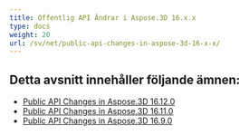 ```yaml
---
title: Offentlig API Ändrar i Aspose.3D 16.x.x
type: docs
weight: 20
url: /sv/net/public-api-changes-in-aspose-3d-16-x-x/
---
```

##  **Detta avsnitt innehåller följande ämnen:**
- [Public API Changes in Aspose.3D 16.12.0](/3d/net/public-api-changes-in-aspose-3d-16-12-0-html/)
- [Public API Changes in Aspose.3D 16.11.0](/3d/net/public-api-changes-in-aspose-3d-16-11-0-html/)
- [Public API Changes in Aspose.3D 16.9.0](/3d/net/public-api-changes-in-aspose-3d-16-9-0-html/)
